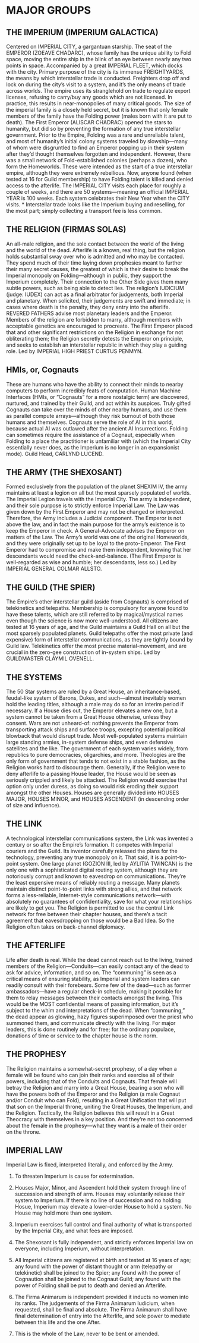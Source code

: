 # MAJOR GROUPS

## THE IMPERIUM (IMPERIUM GALACTICA)
Centered on IMPERIAL CITY, a gargantuan starship. The seat of the EMPEROR (ZOEAVE CHADARC), whose family has the unique ability to Fold space, moving the entire ship in the blink of an eye between nearly any two points in space. Accompanied by a great IMPERIAL FLEET, which docks with the city. Primary purpose of the city is its immense FREIGHTYARDS, the means by which interstellar trade is conducted. Freighters drop off and lock on during the city’s visit to a system, and it’s the only means of trade across worlds. The empire uses its stranglehold on trade to regulate export licenses, refusing to carry/buy any goods which are not licensed. In practice, this results in near-monopolies of many critical goods. The size of the imperial family is a closely held secret, but it is known that only female members of the family have the Folding power (males born with it are put to death). The First Emperor (ALISCAR CHADRAC) opened the stars to humanity, but did so by preventing the formation of any true interstellar government. Prior to the Empire, Folding was a rare and unreliable talent, and most of humanity’s initial colony systems traveled by slowship—many of whom were disgruntled to find an Emperor popping up in their system after they’d thought themselves forgotten and independent. However, there was a small network of Fold-established colonies (perhaps a dozen), who form the Homeworlds. These were intended as the start of a true interstellar empire, although they were extremely rebellious. Now, anyone found (when tested at 16 for Guild membership) to have Folding talent is killed and denied access to the afterlife. The IMPERIAL CITY visits each place for roughly a couple of weeks, and there are 50 systems—meaning an official IMPERIAL YEAR is 100 weeks. Each system celebrates their New Year when the CITY visits.
	* Interstellar trade looks like the Imperium buying and reselling, for the most part; simply collecting a transport fee is less common.

## THE RELIGION (FIRMAS SOLAS)
An all-male religion, and the sole contact between the world of the living and the world of the dead. Afterlife is a known, real thing, but the religion holds substantial sway over who is admitted and who may be contacted. They spend much of their time laying down prophesies meant to further their many secret causes, the greatest of which is their desire to break the Imperial monopoly on Folding—although in public, they support the Imperium completely. Their connection to the Other Side gives them many subtle powers, such as being able to detect lies. The religion’s IUDICIUM (judge: IUDEX) can act as a final arbitrator for judgements, both Imperial and planetary. When solicited, their judgements are swift and immediate; in cases where death is the penalty, they deny entry into the afterlife. REVERED FATHERS advise most planetary leaders and the Emperor. Members of the religion are forbidden to marry, although members with acceptable genetics are encouraged to procreate. The First Emperor placed that and other significant restrictions on the Religion in exchange for not obliterating them; the Religion secretly detests the Emperor on principle, and seeks to establish an interstellar republic in which they play a guiding role. Led by IMPERIAL HIGH PRIEST CURTUS PENMYN.

## HMIs, or, Cognauts
These are humans who have the ability to connect their minds to nearby computers to perform incredibly feats of computation. Human Machine Interfaces (HMIs, or “Cognauts” for a more nostalgic term) are discovered, nurtured, and trained by their Guild, and act within its auspices. Truly gifted Cognauts can take over the minds of other nearby humans, and use them as parallel compute arrays—although they risk burnout of both those humans and themselves. Cognauts serve the role of AI in this world, because actual AI was outlawed after the ancient AI Insurrections. Folding can sometimes require the assistance of a Cognaut, especially when Folding to a place the practitioner is unfamiliar with (which the Imperial City essentially never does, as the Imperium is no longer in an expansionist mode). Guild Head, CARLYND LUCEND.

## THE ARMY (THE SHEXOSANT)
Formed exclusively from the population of the planet SHEXIM IV, the army maintains at least a legion on all but the most sparsely populated of worlds. The Imperial Legion travels with the Imperial City. The army is independent, and their sole purpose is to strictly enforce Imperial Law. The Law was given down by the First Emperor and may not be changed or interpreted. Therefore, the Army includes a Judicial component. The Emperor is not above the law, and in fact the main purpose for the army’s existence is to keep the Emperor in check. A General-Advocate advises the Emperor on matters of the Law. The Army’s world was one of the original Homeworlds, and they were originally set up to be loyal to the proto-Emperor. The First Emperor had to compromise and make them independent, knowing that her descendants would need the check-and-balance. (The First Emperor is well-regarded as wise and humble; her descendants, less so.) Led by IMPERIAL GENERAL COLMAR ALLSTO.

## THE GUILD (THE SPIER)
The Empire’s other interstellar guild (aside from Cognauts) is comprised of telekinetics and telepaths. Membership is compulsory for anyone found to have these talents, which are still referred to by magical/mystical names even though the science is now more well-understood. All citizens are tested at 16 years of age, and the Guild maintains a Guild Hall on all but the most sparsely populated planets. Guild telepaths offer the most private (and expensive) form of interstellar communications, as they are tightly bound by Guild law. Telekinetics offer the most precise material-movement, and are crucial in the zero-gee construction of in-system ships. Led by GUILDMASTER CLAYMIL OVENELL.

## THE SYSTEMS
The 50 Star systems are ruled by a Great House, an inheritance-based, feudal-like system of Barons, Dukes, and such—almost inevitably women hold the leading titles, although a male may do so for an interim period if necessary. If a House dies out, the Emperor elevates a new one, but a system cannot be taken from a Great House otherwise, unless they consent. Wars are not unheard-of: nothing prevents the Emperor from transporting attack ships and surface troops, excepting potential political blowback that would disrupt trade. Most well-populated systems maintain large standing armies, in-system defense ships, and even defensive satellites and the like. The government of each system varies widely, from republics to pure democracies, oligarchies, and more. Theologies are the only form of government that tends to not exist in a stable fashion, as the Religion works hard to discourage them. Generally, if the Religion were to deny afterlife to a passing House leader, the House would be seen as seriously crippled and likely be attacked. The Religion would exercise that option only under duress, as doing so would risk eroding their support amongst the other Houses. Houses are generally divided into HOUSES MAJOR, HOUSES MINOR, and HOUSES ASCENDENT (in descending order of size and influence).

## THE LINK
A technological interstellar communications system, the Link was invented a century or so after the Empire’s formation. It competes with Imperial couriers and the Guild. Its inventor carefully released the plans for the technology, preventing any true monopoly on it. That said, it is a point-to-point system. One large planet (GOZION III, led by AYLITIA TWINCAN) is the only one with a sophisticated digital routing system, although they are notoriously corrupt and known to eavesdrop on communications. They’re the least expensive means of reliably routing a message. Many planets maintain distinct point-to-point links with strong allies, and that network forms a less-reliable, Internet-style communications network—with absolutely no guarantees of confidentiality, save for what your relationships are likely to get you. The Religion is permitted to use the central Link network for free between their chapter houses, and there’s a tacit agreement that eavesdropping on those would be a Bad Idea. So the Religion often takes on back-channel diplomacy.

## THE AFTERLIFE
Life after death is real. While the dead cannot reach out to the living, trained members of the Religion—Conduits—can easily contact any of the dead to ask for advice, information, and so on. The “communing” is seen as a critical means of ensuring stability, as Imperial and system leaders can readily consult with their forebears. Some few of the dead—such as former ambassadors—have a regular check-in schedule, making it possible for them to relay messages between their contacts amongst the living. This would be the MOST confidential means of passing information, but it’s subject to the whim and interpretations of the dead. When “communing,” the dead appear as glowing, hazy figures superimposed over the priest who summoned them, and communicate directly with the living. For major leaders, this is done routinely and for free; for the ordinary populace, donations of time or service to the chapter house is the norm.

## THE PROPHESY
The Religion maintains a somewhat-secret prophesy, of a day when a female will be found who can join their ranks and exercise all of their powers, including that of the Conduits and Cognauts. That female will betray the Religion and marry into a Great House, bearing a son who will have the powers both of the Emperor and the Religion (a male Cognaut and/or Conduit who can Fold), resulting in a Great Unification that will put that son on the Imperial throne, uniting the Great Houses, the Imperium, and the Religion. Tactically, the Religion believes this will result in a Great Theocracy with themselves in a key position. And they’re not too concerned about the female in the prophesy—what they want is a male of their order on the throne.

## IMPERIAL LAW
Imperial Law is fixed, interpreted literally, and enforced by the Army.

1. To threaten Imperium is cause for extermination.  

2. Houses Major, Minor, and Ascendent hold their system through  line of succession and strength of arm. Houses may voluntarily release their system to Imperium. If there is no line of succession and no holding Hosue, Imperium may elevate a lower-order House to hold a system. No House may hold more than one system.  

3. Imperium exercises full control and final authority of what is transported by the Imperial City, and what fees are imposed.  

4. The Shexosant is fully independent, and strictly enforces Imperial law on everyone, including Imperium, without interpretation.  

5. All Imperial citizens are registered at birth and tested at 16 years of age; any found with the power of distant thought or arm (telepathy or telekinetic) shall be joined to the Spier; any found with the power of Cognaution shall be joined to the Cognaut Guild; any found with the power of Folding shall be put to death and denied an Afterlife.  

6. The Firma Animarum is independent provided it inducts no women into its ranks. The judgements of the Firma Animarum Iudicium, when requested, shall be final and absolute. The Firma Animarum shall have final determination of entry into the Afterlife, and sole power to mediate between this life and the one After.  

7. This is the whole of the Law, never to be bent or amended.
